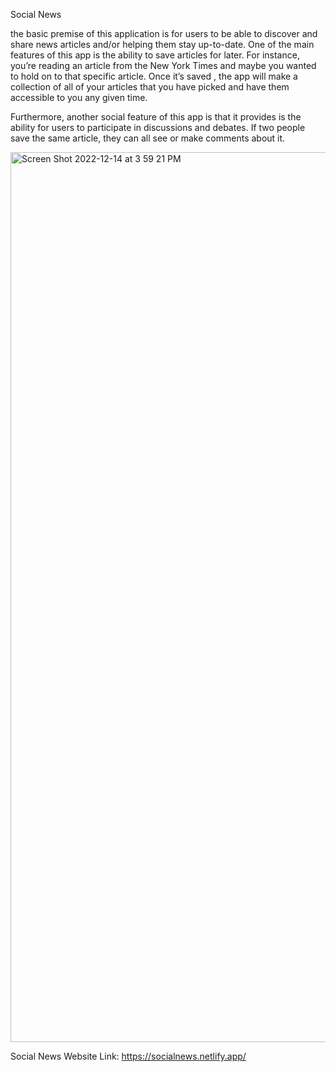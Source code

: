 
Social News 

the basic premise of this application is for users to be able to discover and share news articles and/or helping them stay up-to-date. One of the main features of this app is the ability to save articles for later. For instance, you’re reading an article from the New York Times and maybe you wanted to hold on to that specific article. Once it’s saved , the app will make a collection of all of your articles that you have picked and have them accessible to you any given time. 

Furthermore, another social feature of this app is that it provides is the ability for users to participate in discussions and debates. If two people save the same article, they can all see or make  comments about it.



<img width="1424" alt="Screen Shot 2022-12-14 at 3 59 21 PM" src="https://user-images.githubusercontent.com/67019470/208224803-fc0da57e-98d1-4bbf-92fc-81e2cb10f87c.png">


Social News Website Link:  https://socialnews.netlify.app/
